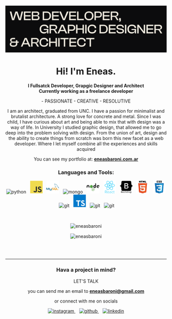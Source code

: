 ![Baner](/Banner2.png) 

<h1 align="center">Hi! I'm Eneas.</h1>
<p align="center"><b>I Fullsatck Developer, Grapgic Designer and Architect <br>Currently working as a freelance developer</b></p>

<p align="center">
- PASSIONATE
- CREATIVE
- RESOLUTIVE
</P>

<p align="center">I am an architect, graduated from UNC. I have a passion for minimalist and brutalist architecture. A strong love for concrete and metal.
Since I was child, I have curious about art and being able to mix that with design was a way of life. In University I studied graphic design, that allowed me to go deep into the problem solving with design.
From the union of art, design and the ability to create things from scratch was born this new facet as a web developer. Where I let myself combine all the experiences and skills acquired</P>

<p align="center">You can see my portfolio at: <b><a href="https://eneasbaroni.com.ar/"target="_blank" rel="noreferrer">eneasbaroni.com.ar</a></b></p>

<h3 align="center">Languages and Tools:</h3>
<p align="center">
  <img src="https://upload.wikimedia.org/wikipedia/commons/thumb/c/c3/Python-logo-notext.svg/1869px-Python-logo-notext.svg.png" alt="python" width="40" height="40"/>&nbsp;&nbsp;
  <img src="https://raw.githubusercontent.com/devicons/devicon/master/icons/javascript/javascript-original.svg" alt="javascript" width="40" height="40"/>&nbsp;&nbsp;
  <img src="https://raw.githubusercontent.com/devicons/devicon/master/icons/mysql/mysql-original-wordmark.svg" alt="mysql" width="40" height="40"/>&nbsp;&nbsp;
  <img src="https://miro.medium.com/max/512/1*doAg1_fMQKWFoub-6gwUiQ.png" alt="mongo" width="40" height="40"/>&nbsp;&nbsp;  
  <img src="https://raw.githubusercontent.com/devicons/devicon/master/icons/nodejs/nodejs-original-wordmark.svg" alt="nodejs" width="40" height="40"/>&nbsp;&nbsp;
  <img src="https://raw.githubusercontent.com/devicons/devicon/master/icons/react/react-original-wordmark.svg" alt="react" width="40" height="40"/>&nbsp;&nbsp;
  <img src="https://raw.githubusercontent.com/devicons/devicon/master/icons/bootstrap/bootstrap-plain-wordmark.svg" alt="bootstrap" width="40" height="40"/>&nbsp;&nbsp; 
  <img src="https://raw.githubusercontent.com/devicons/devicon/master/icons/html5/html5-original-wordmark.svg" alt="html5" width="40" height="40"/>&nbsp;&nbsp;
  <img src="https://raw.githubusercontent.com/devicons/devicon/master/icons/css3/css3-original-wordmark.svg" alt="css3" width="40" height="40"/>&nbsp;&nbsp; 
  <img src="https://www.vectorlogo.zone/logos/git-scm/git-scm-icon.svg" alt="git" width="40" height="40"/>&nbsp;&nbsp; 
  <img src="https://raw.githubusercontent.com/devicons/devicon/55609aa5bd817ff167afce0d965585c92040787a/icons/typescript/typescript-original.svg" alt="git" width="40" height="40"/>&nbsp;&nbsp; 
  <img src="https://seeklogo.com/images/A/angular-icon-logo-5FC0C40EAC-seeklogo.com.png" alt="git" width="40" height="40"/>&nbsp;&nbsp; 
  <img src="https://astro.js.org/astro.png" alt="git" width="40" height="40"/>&nbsp;&nbsp; 
</p>

<br>

<p align="center"><img align="center" src="https://github-readme-stats.vercel.app/api/top-langs?username=eneasbaroni&show_icons=false&locale=en&layout=compact" alt="eneasbaroni" /></p>

<p align="center"><img align="center" src="https://github-readme-stats.vercel.app/api?username=eneasbaroni&show_icons=false&locale=en" alt="eneasbaroni"/></p>

<br>
<br>
<hr>
<h3 align="center">Hava a project in mind?</h3>
<p align="center">LET'S TALK</p>
<p align="center">you can send me an email to <b><a className='mailme' href="mailto:eneasbaroni@gmail.com?Subject=Contacto%20desde%20web%20personal">eneasbaroni@gmail.com</a></b></p>

<p align="center">or connect with me on socials</p>
<p align="center">
  <a href="https://www.instagram.com/mr_eneas/" target="_blank" rel="noreferrer"> <img src="https://i.pinimg.com/originals/63/9b/3d/639b3dafb544d6f061fcddd2d6686ddb.png" alt="instagram" height="40"/> </a>&nbsp;&nbsp; 
  <a href="https://github.com/eneasbaroni" target="_blank" rel="noreferrer"> <img src="https://iconape.com/wp-content/png_logo_vector/github-circle-coreui-icons-v1-0-0.png" alt="github" height="40"/> </a> &nbsp;&nbsp;
  <a href="https://www.linkedin.com/in/eneasbaroni" target="_blank" rel="noreferrer"> <img src="https://cdn-icons-png.flaticon.com/512/61/61109.png" alt="linkedin" height="40"/> </a>
</p>
